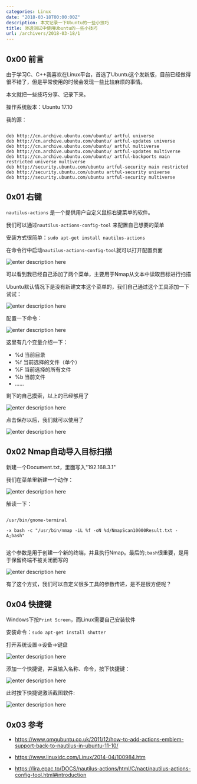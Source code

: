 ```yaml
---
categories: Linux
date: "2018-03-18T00:00:00Z"
description: 本文记录一下Ubuntu的一些小技巧
title: 渗透测试中使用Ubuntu的一些小技巧
url: /archivers/2018-03-18/1
---
```



## 0x00 前言

由于学习C、C++我喜欢在Linux平台，首选了Ubuntu这个发新版，目前已经做得很不错了，但是平常使用的时候会发现一些比较麻烦的事情。

本文就把一些技巧分享、记录下来。

操作系统版本：Ubuntu 17.10

我的源：

```

deb http://cn.archive.ubuntu.com/ubuntu/ artful universe
deb http://cn.archive.ubuntu.com/ubuntu/ artful-updates universe
deb http://cn.archive.ubuntu.com/ubuntu/ artful multiverse
deb http://cn.archive.ubuntu.com/ubuntu/ artful-updates multiverse
deb http://cn.archive.ubuntu.com/ubuntu/ artful-backports main restricted universe multiverse
deb http://security.ubuntu.com/ubuntu artful-security main restricted
deb http://security.ubuntu.com/ubuntu artful-security universe
deb http://security.ubuntu.com/ubuntu artful-security multiverse
```


## 0x01 右键

`nautilus-actions` 是一个提供用户自定义鼠标右键菜单的软件。

我们可以通过`nautilus-actions-config-tool` 来配置自己想要的菜单

安装方式很简单：`sudo apt-get install nautilus-actions`


在命令行中启动`nautilus-actions-config-tool`就可以打开配置页面

![enter description here][1]

可以看到我已经自己添加了两个菜单，主要用于Nmap从文本中读取目标进行扫描


Ubuntu默认情况下是没有新建文本这个菜单的，我们自己通过这个工具添加一下试试：

![enter description here][2]

配置一下命令：

![enter description here][3]


这里有几个变量介绍一下：

* %d 当前目录
* %f  当前选择的文件（单个）
* %F 当前选择的所有文件
* %b 当前文件
* ......

剩下的自己摸索，以上的已经够用了


![enter description here][4]

点击保存以后，我们就可以使用了

![enter description here][5]


## 0x02 Nmap自动导入目标扫描

新建一个Document.txt，里面写入"192.168.3.1"

我们在菜单里新建一个动作：

![enter description here][6]

解读一下：

```

/usr/bin/gnome-terminal

-x bash -c "/usr/bin/nmap -iL %f -oN %d/NmapScan10000Result.txt -A;bash"


```
这个参数是用于创建一个新的终端，并且执行Nmap。最后的`;bash`很重要，是用于保留终端不被关闭而写的

![enter description here][7]


有了这个方式，我们可以自定义很多工具的参数传递，是不是很方便呢？

## 0x04 快捷键

Windows下按`Print Screen`，而Linux需要自己安装软件

安装命令：`sudo apt-get install shutter`

打开系统设置->设备->键盘

![enter description here][8]

添加一个快捷键，并且输入名称、命令，按下快捷键：

![enter description here][9]


此时按下快捷键激活截图软件:

![enter description here][10]



## 0x03 参考

* https://www.omgubuntu.co.uk/2011/12/how-to-add-actions-emblem-support-back-to-nautilus-in-ubuntu-11-10/
* https://www.linuxidc.com/Linux/2014-04/100984.htm
* https://lira.epac.to/DOCS/nautilus-actions/html/C/nact/nautilus-actions-config-tool.html#introduction


  [1]: ../../../static/images/1fdfde30-4f5f-11ec-817b-00d861bf4abb.png "0x01"
  [2]: ../../../static/images/2019ecba-4f5f-11ec-8af4-00d861bf4abb.png "0x02"
  [3]: ../../../static/images/20587ad4-4f5f-11ec-ae0f-00d861bf4abb.png "0x03"
  [4]: ../../../static/images/20a93f28-4f5f-11ec-835e-00d861bf4abb.png "0x04"
  [5]: ../../../static/images/20e51df4-4f5f-11ec-b39e-00d861bf4abb.png "0x05"
  [6]: ../../../static/images/211eba64-4f5f-11ec-891b-00d861bf4abb.png "0x06"
  [7]: ../../../static/images/216ad7dc-4f5f-11ec-affe-00d861bf4abb.png "0x07"
  [8]: ../../../static/images/21aa6884-4f5f-11ec-8a0f-00d861bf4abb.png "0x08"
  [9]: ../../../static/images/21e80ffe-4f5f-11ec-b18a-00d861bf4abb.png "0x09"
  [10]: ../../../static/images/2221acbe-4f5f-11ec-a62b-00d861bf4abb.png "0x10"